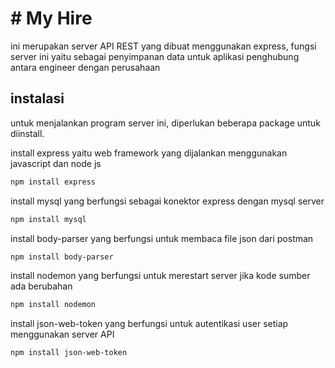 # # My Hire

ini merupakan server API REST yang dibuat menggunakan express, fungsi server ini yaitu sebagai penyimpanan data untuk aplikasi penghubung antara engineer dengan perusahaan

## instalasi

untuk menjalankan program server ini, diperlukan beberapa package untuk diinstall.

install express yaitu web framework yang dijalankan menggunakan javascript dan node js
```bash
npm install express
```

install mysql yang berfungsi sebagai konektor express dengan mysql server
```bash
npm install mysql
```

install body-parser yang berfungsi untuk membaca file json dari postman
```bash
npm install body-parser
```
install nodemon yang berfungsi untuk merestart server jika kode sumber ada berubahan
```bash
npm install nodemon
```
install json-web-token yang berfungsi untuk autentikasi user setiap menggunakan server API
```bash
npm install json-web-token
```
